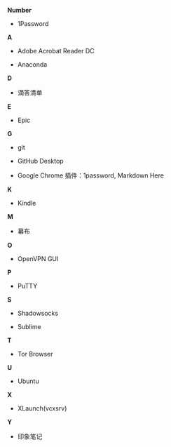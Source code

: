 **Number**

- 1Password

**A**

- Adobe Acrobat Reader DC

- Anaconda

**D**

- 滴答清单

**E**

- Epic

**G**

- git

- GitHub Desktop

- Google Chrome
插件：1password, Markdown Here

**K**

- Kindle

**M**

- 幕布

**O**

- OpenVPN GUI

**P**

- PuTTY

**S**

- Shadowsocks

- Sublime


**T**

- Tor Browser

**U**

- Ubuntu

**X**

- XLaunch(vcxsrv)

**Y**

- 印象笔记
